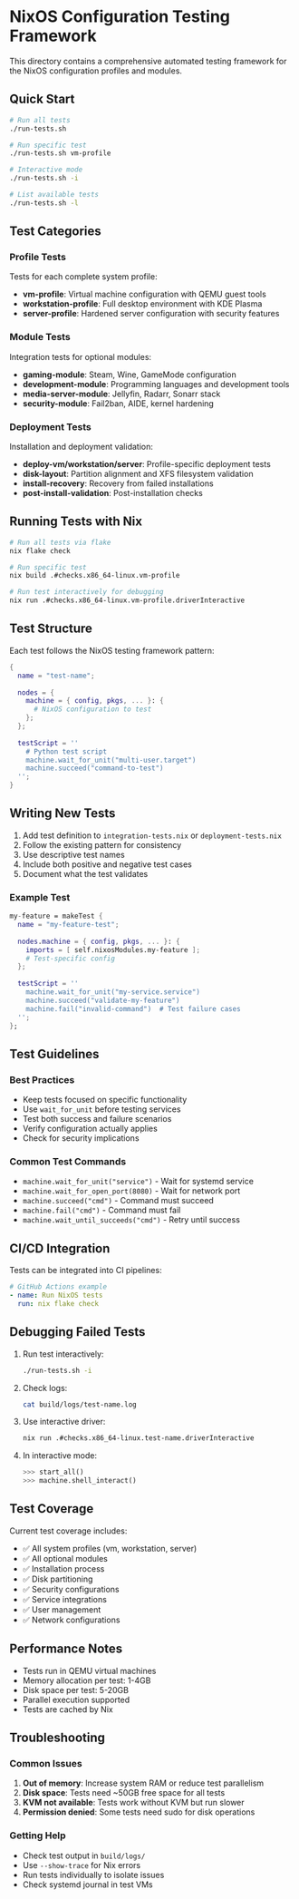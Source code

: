 # NixOS Configuration Testing Framework

This directory contains a comprehensive automated testing framework for the NixOS configuration profiles and modules.

## Quick Start

```bash
# Run all tests
./run-tests.sh

# Run specific test
./run-tests.sh vm-profile

# Interactive mode
./run-tests.sh -i

# List available tests
./run-tests.sh -l
```

## Test Categories

### Profile Tests
Tests for each complete system profile:
- **vm-profile**: Virtual machine configuration with QEMU guest tools
- **workstation-profile**: Full desktop environment with KDE Plasma
- **server-profile**: Hardened server configuration with security features

### Module Tests
Integration tests for optional modules:
- **gaming-module**: Steam, Wine, GameMode configuration
- **development-module**: Programming languages and development tools
- **media-server-module**: Jellyfin, Radarr, Sonarr stack
- **security-module**: Fail2ban, AIDE, kernel hardening

### Deployment Tests
Installation and deployment validation:
- **deploy-vm/workstation/server**: Profile-specific deployment tests
- **disk-layout**: Partition alignment and XFS filesystem validation
- **install-recovery**: Recovery from failed installations
- **post-install-validation**: Post-installation checks

## Running Tests with Nix

```bash
# Run all tests via flake
nix flake check

# Run specific test
nix build .#checks.x86_64-linux.vm-profile

# Run test interactively for debugging
nix run .#checks.x86_64-linux.vm-profile.driverInteractive
```

## Test Structure

Each test follows the NixOS testing framework pattern:

```nix
{
  name = "test-name";
  
  nodes = {
    machine = { config, pkgs, ... }: {
      # NixOS configuration to test
    };
  };
  
  testScript = ''
    # Python test script
    machine.wait_for_unit("multi-user.target")
    machine.succeed("command-to-test")
  '';
}
```

## Writing New Tests

1. Add test definition to `integration-tests.nix` or `deployment-tests.nix`
2. Follow the existing pattern for consistency
3. Use descriptive test names
4. Include both positive and negative test cases
5. Document what the test validates

### Example Test

```nix
my-feature = makeTest {
  name = "my-feature-test";
  
  nodes.machine = { config, pkgs, ... }: {
    imports = [ self.nixosModules.my-feature ];
    # Test-specific config
  };
  
  testScript = ''
    machine.wait_for_unit("my-service.service")
    machine.succeed("validate-my-feature")
    machine.fail("invalid-command")  # Test failure cases
  '';
};
```

## Test Guidelines

### Best Practices
- Keep tests focused on specific functionality
- Use `wait_for_unit` before testing services
- Test both success and failure scenarios
- Verify configuration actually applies
- Check for security implications

### Common Test Commands
- `machine.wait_for_unit("service")` - Wait for systemd service
- `machine.wait_for_open_port(8080)` - Wait for network port
- `machine.succeed("cmd")` - Command must succeed
- `machine.fail("cmd")` - Command must fail
- `machine.wait_until_succeeds("cmd")` - Retry until success

## CI/CD Integration

Tests can be integrated into CI pipelines:

```yaml
# GitHub Actions example
- name: Run NixOS tests
  run: nix flake check
```

## Debugging Failed Tests

1. Run test interactively:
   ```bash
   ./run-tests.sh -i
   ```

2. Check logs:
   ```bash
   cat build/logs/test-name.log
   ```

3. Use interactive driver:
   ```bash
   nix run .#checks.x86_64-linux.test-name.driverInteractive
   ```

4. In interactive mode:
   ```python
   >>> start_all()
   >>> machine.shell_interact()
   ```

## Test Coverage

Current test coverage includes:
- ✅ All system profiles (vm, workstation, server)
- ✅ All optional modules
- ✅ Installation process
- ✅ Disk partitioning
- ✅ Security configurations
- ✅ Service integrations
- ✅ User management
- ✅ Network configurations

## Performance Notes

- Tests run in QEMU virtual machines
- Memory allocation per test: 1-4GB
- Disk space per test: 5-20GB
- Parallel execution supported
- Tests are cached by Nix

## Troubleshooting

### Common Issues

1. **Out of memory**: Increase system RAM or reduce test parallelism
2. **Disk space**: Tests need ~50GB free space for all tests
3. **KVM not available**: Tests work without KVM but run slower
4. **Permission denied**: Some tests need sudo for disk operations

### Getting Help

- Check test output in `build/logs/`
- Use `--show-trace` for Nix errors
- Run tests individually to isolate issues
- Check systemd journal in test VMs